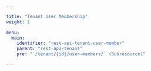 ```yaml
---

title: "Tenant User Membership"
weight: 1

menu:
  main:
    identifier: "rest-api-tenant-user-member"
    parent: "rest-api-tenant"
    pre: "`/tenant/{id}/user-members/` (Subresource)"

---
```

